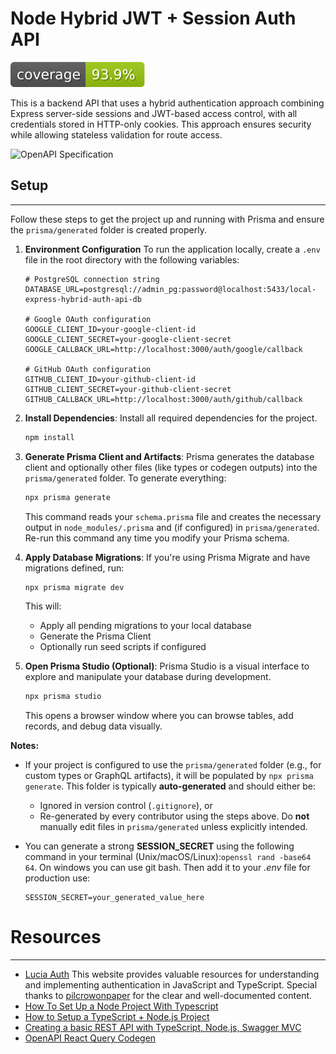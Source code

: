 # Node Hybrid JWT + Session Auth API

![Coverage badge](./badges/coverage.svg)

This is a backend API that uses a hybrid authentication approach combining Express server-side sessions and JWT-based access control, with all credentials stored in HTTP-only cookies. This approach ensures security while allowing stateless validation for route access.

![OpenAPI Specification](/docs/api-docs.gif)

## Setup
---

Follow these steps to get the project up and running with Prisma and ensure the `prisma/generated` folder is created properly.

1. **Environment Configuration**
    To run the application locally, create a `.env` file in the root directory with the following variables:

    ```env
    # PostgreSQL connection string
    DATABASE_URL=postgresql://admin_pg:password@localhost:5433/local-express-hybrid-auth-api-db

    # Google OAuth configuration
    GOOGLE_CLIENT_ID=your-google-client-id
    GOOGLE_CLIENT_SECRET=your-google-client-secret
    GOOGLE_CALLBACK_URL=http://localhost:3000/auth/google/callback

    # GitHub OAuth configuration
    GITHUB_CLIENT_ID=your-github-client-id
    GITHUB_CLIENT_SECRET=your-github-client-secret
    GITHUB_CALLBACK_URL=http://localhost:3000/auth/github/callback
    ```

1. **Install Dependencies**: Install all required dependencies for the project.
    ```bash
    npm install
    ```

1. **Generate Prisma Client and Artifacts**: Prisma generates the database client and optionally other files (like types or codegen outputs) into the `prisma/generated` folder. To generate everything:
    ```bash
    npx prisma generate
    ```
    This command reads your `schema.prisma` file and creates the necessary output in `node_modules/.prisma` and (if configured) in `prisma/generated`. Re-run this command any time you modify your Prisma schema.

1. **Apply Database Migrations**: If you're using Prisma Migrate and have migrations defined, run:
    ```bash
    npx prisma migrate dev
    ```
    This will:
    - Apply all pending migrations to your local database
    - Generate the Prisma Client
    - Optionally run seed scripts if configured

1. **Open Prisma Studio (Optional)**: Prisma Studio is a visual interface to explore and manipulate your database during development.
    ```bash
    npx prisma studio
    ```
    This opens a browser window where you can browse tables, add records, and debug data visually.

__Notes:__
 * If your project is configured to use the `prisma/generated` folder (e.g., for custom types or GraphQL artifacts), it will be populated by `npx prisma generate`. This folder is typically **auto-generated** and should either be:
    - Ignored in version control (`.gitignore`), or
    - Re-generated by every contributor using the steps above.
    Do **not** manually edit files in `prisma/generated` unless explicitly intended.

  * You can generate a strong __SESSION_SECRET__ using the following command in your terminal (Unix/macOS/Linux):`openssl rand -base64 64`. On windows you can use git bash. Then add it to your _.env_ file for production use:
    
    ```
    SESSION_SECRET=your_generated_value_here
    ```
# Resources
---

- [Lucia Auth](https://lucia-auth.com/) This website provides valuable resources for understanding and implementing authentication in JavaScript and TypeScript. Special thanks to [pilcrowonpaper](https://github.com/pilcrowonpaper) for the clear and well-documented content.
- [How To Set Up a Node Project With Typescript](https://www.digitalocean.com/community/tutorials/setting-up-a-node-project-with-typescript)
- [How to Setup a TypeScript + Node.js Project](https://khalilstemmler.com/blogs/typescript/node-starter-project/)
- [Creating a basic REST API with TypeScript, Node.js, Swagger MVC](https://blog.devgenius.io/creating-a-basic-rest-api-with-typescript-node-js-swagger-mvc-42852ae5b52f)
- [OpenAPI React Query Codegen](https://openapi-react-query-codegen.vercel.app/examples/nextjs/)
